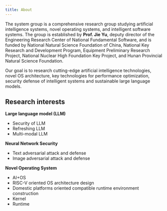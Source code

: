 ```yaml
---
title: About
---
```




The system group is a comprehensive research group studying artificial intelligence systems, novel operating systems, and intelligent software systems. The group is established by **Prof. Jie Yu**, deputy director of the Engineering Research Center of National Fundamental Software, and is funded by National Natural Science Foundation of China, National Key Research and Development Program, Equipment Preliminary Research Project, National Nuclear High Foundation Key Project, and Hunan Provincial Natural Science Foundation.  


Our goal is to research cutting-edge artificial intelligence technologies, novel OS architecture, key technologies for performance optimization, security defense of intelligent systems and sustainable large language models.

## Research interests
**Large language model (LLM)** 

- Security of LLM
- Refreshing LLM
- Multi-modal LLM

**Neural Network Security**

- Text adversarial attack and defense
- Image adversarial attack and defense


**Novel Operating System**

- AI+OS
- RISC-V oriented OS architecture design
- Domestic platforms oriented compatible runtime environment construction
- Kernel
- Runtime

